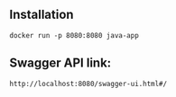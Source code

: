 ## Installation
```
docker run -p 8080:8080 java-app
```

## Swagger API link:
```
http://localhost:8080/swagger-ui.html#/
```
